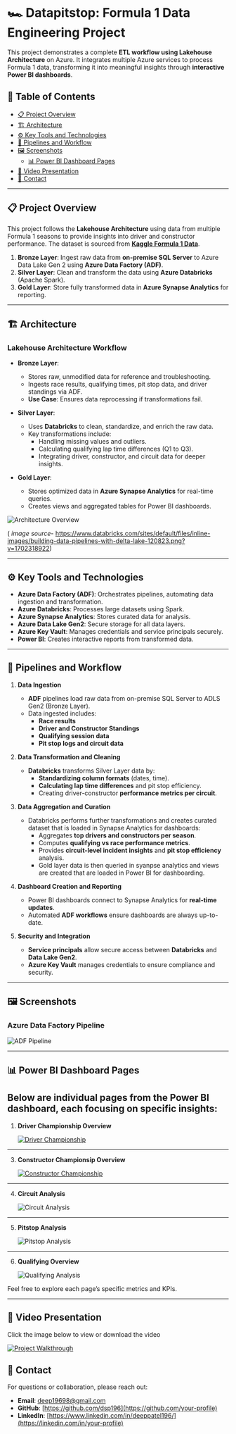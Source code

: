 # 🏎️ Datapitstop: Formula 1 Data Engineering Project

This project demonstrates a complete **ETL workflow using Lakehouse Architecture** on Azure. It integrates multiple Azure services to process Formula 1 data, transforming it into meaningful insights through **interactive Power BI dashboards**.

## 📁 Table of Contents
- [📋 Project Overview](#-project-overview)
- [🏗️ Architecture](#️-architecture)
- [⚙️ Key Tools and Technologies](#️-key-tools-and-technologies)
- [🔄 Pipelines and Workflow](#-pipelines-and-workflow)
- [🖼️ Screenshots](#️-screenshots)
  - [📊 Power BI Dashboard Pages](#️-power-bi-dashboard-pages)
- [🎥 Video Presentation](#-video-presentation)
- [📧 Contact](#-contact)

---

## 📋 Project Overview

This project follows the **Lakehouse Architecture** using data from multiple Formula 1 seasons to provide insights into driver and constructor performance. The dataset is sourced from **[Kaggle Formula 1 Data](https://www.kaggle.com/datasets/melissamonfared/formula-1/data)**.

1. **Bronze Layer**: Ingest raw data from **on-premise SQL Server** to Azure Data Lake Gen 2 using **Azure Data Factory (ADF)**.
2. **Silver Layer**: Clean and transform the data using **Azure Databricks** (Apache Spark).
3. **Gold Layer**: Store fully transformed data in **Azure Synapse Analytics** for reporting.

---

## 🏗️ Architecture

### Lakehouse Architecture Workflow
- **Bronze Layer**:  
   - Stores raw, unmodified data for reference and troubleshooting.  
   - Ingests race results, qualifying times, pit stop data, and driver standings via ADF.  
   - **Use Case**: Ensures data reprocessing if transformations fail.

- **Silver Layer**:  
   - Uses **Databricks** to clean, standardize, and enrich the raw data.  
   - Key transformations include:
     - Handling missing values and outliers.
     - Calculating qualifying lap time differences (Q1 to Q3).
     - Integrating driver, constructor, and circuit data for deeper insights.

- **Gold Layer**:  
   - Stores optimized data in **Azure Synapse Analytics** for real-time queries.  
   - Creates views and aggregated tables for Power BI dashboards.

![Architecture Overview](assets/building-data-pipelines-with-delta-lake-120823%20(1).png)

( *image source*- https://www.databricks.com/sites/default/files/inline-images/building-data-pipelines-with-delta-lake-120823.png?v=1702318922)

---

## ⚙️ Key Tools and Technologies

- **Azure Data Factory (ADF)**: Orchestrates pipelines, automating data ingestion and transformation.
- **Azure Databricks**: Processes large datasets using Spark.
- **Azure Synapse Analytics**: Stores curated data for analysis.
- **Azure Data Lake Gen2**: Secure storage for all data layers.
- **Azure Key Vault**: Manages credentials and service principals securely.
- **Power BI**: Creates interactive reports from transformed data.

---

## 🔄 Pipelines and Workflow

1. **Data Ingestion**  
   - **ADF** pipelines load raw data from on-premise SQL Server to ADLS Gen2 (Bronze Layer).
   - Data ingested includes:
     - **Race results**  
     - **Driver and Constructor Standings**  
     - **Qualifying session data**  
     - **Pit stop logs and circuit data**

2. **Data Transformation and Cleaning**  
   - **Databricks** transforms Silver Layer data by:
     - **Standardizing column formats** (dates, time).
     - **Calculating lap time differences** and pit stop efficiency.
     - Creating driver-constructor **performance metrics per circuit**.

3. **Data Aggregation and Curation**  
   - Databricks performs further transformations and creates curated dataset that is loaded in Synapse Analytics for dashboards:
     - Aggregates **top drivers and constructors per season**.
     - Computes **qualifying vs race performance metrics**.
     - Provides **circuit-level incident insights** and **pit stop efficiency** analysis.
     - Gold layer data is then queried in syanpse analytics and views are created that are loaded in Power BI for dashboarding.

4. **Dashboard Creation and Reporting**  
   - Power BI dashboards connect to Synapse Analytics for **real-time updates**.
   - Automated **ADF workflows** ensure dashboards are always up-to-date.

5. **Security and Integration**  
   - **Service principals** allow secure access between **Databricks** and **Data Lake Gen2**.  
   - **Azure Key Vault** manages credentials to ensure compliance and security.

---

## 🖼️ Screenshots

### Azure Data Factory Pipeline
![ADF Pipeline](assets/Data%20Factory%20Pipeline.png)


---

## 📊 Power BI Dashboard Pages
Below are individual pages from the Power BI dashboard, each focusing on specific insights:
---
1. **Driver Championship Overview**

   [![Driver Championship](assets/Driver%20Championship.jpg)](https://github.com/user-attachments/assets/ca194a61-edc1-4c0a-be77-d97e0aa1b91a
)
---
3. **Constructor Championsip Overview**  

   [![Constructor Championship](assets/Constructor%20Championship.jpg)](https://github.com/user-attachments/assets/438e1353-a5a5-48b0-8ccc-da8ab5f002ec
)
---
4. **Circuit Analysis**  

   ![Circuit Analysis](assets/Circuit%20Analysis.jpg)
---
5. **Pitstop Analysis**  

   ![Pitstop Analysis](assets/Pit%20Stop%20Analysis.jpg)
---
6. **Qualifying Overview**  

   ![Qualifying Analysis](assets/Qualifying.png)

Feel free to explore each page’s specific metrics and KPIs.

---

## 🎥 Video Presentation

Click the image below to view or download the video

[![Project Walkthrough](assets/Thumbnail.jpg)](https://github.com/dsp196/Datapitstop/raw/refs/heads/main/assets/Updated_dashboard_video%20-%20Made%20with%20Clipchamp.mp4)


## 📧 Contact
For questions or collaboration, please reach out:  
- **Email**: [deep19698@gmail.com](mailto:your-email@example.com)  
- **GitHub**: [https://github.com/dsp196](https://github.com/your-profile)  
- **LinkedIn**: [https://www.linkedin.com/in/deeppatel196/](https://linkedin.com/in/your-profile) 
